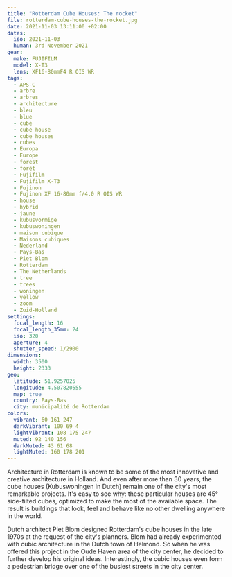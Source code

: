 ```yaml
---
title: "Rotterdam Cube Houses: The rocket"
file: rotterdam-cube-houses-the-rocket.jpg
date: 2021-11-03 13:11:00 +02:00
dates:
  iso: 2021-11-03
  human: 3rd November 2021
gear:
  make: FUJIFILM
  model: X-T3
  lens: XF16-80mmF4 R OIS WR
tags:
  - APS-C
  - arbre
  - arbres
  - architecture
  - bleu
  - blue
  - cube
  - cube house
  - cube houses
  - cubes
  - Europa
  - Europe
  - forest
  - forêt
  - Fujifilm
  - Fujifilm X-T3
  - Fujinon
  - Fujinon XF 16-80mm f/4.0 R OIS WR
  - house
  - hybrid
  - jaune
  - kubusvormige
  - kubuswoningen
  - maison cubique
  - Maisons cubiques
  - Nederland
  - Pays-Bas
  - Piet Blom
  - Rotterdam
  - The Netherlands
  - tree
  - trees
  - woningen
  - yellow
  - zoom
  - Zuid-Holland
settings:
  focal_length: 16
  focal_length_35mm: 24
  iso: 320
  aperture: 4
  shutter_speed: 1/2900
dimensions:
  width: 3500
  height: 2333
geo:
  latitude: 51.9257025
  longitude: 4.507820555
  map: true
  country: Pays-Bas
  city: municipalité de Rotterdam
colors:
  vibrant: 60 161 247
  darkVibrant: 100 69 4
  lightVibrant: 108 175 247
  muted: 92 140 156
  darkMuted: 43 61 68
  lightMuted: 160 178 201
---
```


Architecture in Rotterdam is known to be some of the most innovative and creative architecture in Holland. And even after more than 30 years, the cube houses (Kubuswoningen in Dutch) remain one of the city's most remarkable projects. It's easy to see why: these particular houses are 45° side-tilted cubes, optimized to make the most of the available space. The result is buildings that look, feel and behave like no other dwelling anywhere in the world.

Dutch architect Piet Blom designed Rotterdam's cube houses in the late 1970s at the request of the city's planners. Blom had already experimented with cubic architecture in the Dutch town of Helmond. So when he was offered this project in the Oude Haven area of the city center, he decided to further develop his original ideas. Interestingly, the cubic houses even form a pedestrian bridge over one of the busiest streets in the city center.
